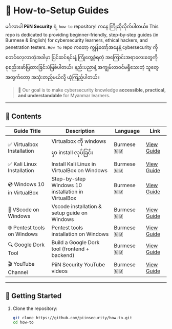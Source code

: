 # 📘 How-to-Setup Guides

မင်္ဂလာပါ **PiiN Security** ရဲ့ `how-to` repository! ကနေ ကြိုဆိုလိုက်ပါတယ်။
This repo is dedicated to providing beginner-friendly, step-by-step guides (in Burmese & English) for cybersecurity learners, ethical hackers, and penetration testers.
`How To` repo ကတော့ ကျွန်တော့်အနေနဲ့ cybersecurity ကို စတင်လေ့လာတဲ့အခါမှာ ပြင်ဆင်ရင်းနဲ့ ကြုံတွေ့ခဲ့ရတဲ့ အကြောင်းအရာလေးတွေကို စုစည်းဖော်ပြထားခြင်းပဲဖြစ်ပါတယ်။ နည်းပညာနဲ့ အကျွမ်းတဝင်မရှိသေးတဲ့ သူတွေအတွက်တော့ အသုံးတည့်မယ်လို့ ယုံကြည့်ပါတယ်။ 

> 🎯 Our goal is to make cybersecurity knowledge **accessible, practical, and understandable** for Myanmar learners.

---

## 📂 Contents

| Guide Title | Description | Language | Link |
|-------------|-------------|----------|------|
| ✅ Virtualbox Installation | Virtualbox ကို windows မှာ install လုပ်ခြင်း | Burmese 🇲🇲 | [View Guide](vbox-install/vbox-install.md) |
| ✅ Kali Linux Installation | Install Kali Linux in VirtualBox on Windows | Burmese 🇲🇲 | [View Guide](kali-install/kali-install.md) |
| 💿 Windows 10 in VirtualBox | Step-by-step Windows 10 installation in VirtualBox | Burmese 🇲🇲 | [View Guide](windows-install/windows-install.md) |
| 🧰 VScode on Windows | Vscode installation & setup guide on Windows | Burmese 🇲🇲 | [View Guide](vscode-install/vscode.md) |
| 🌐 Pentest tools on Windows | Pentest tools installation on Windows | Burmese 🇲🇲 | [View Guide](#) |
| 🔍 Google Dork Tool | Build a Google Dork tool (frontend + backend) | Burmese 🇲🇲 | [View Guide](#) |
| 🎬 YouTube Channel | PiiN Security YouTube videos | Burmese 🇲🇲 | [View Guide](#) |

---

## 🚀 Getting Started

1. Clone the repository:
   ```bash
   git clone https://github.com/piinsecurity/how-to.git
   cd how-to
